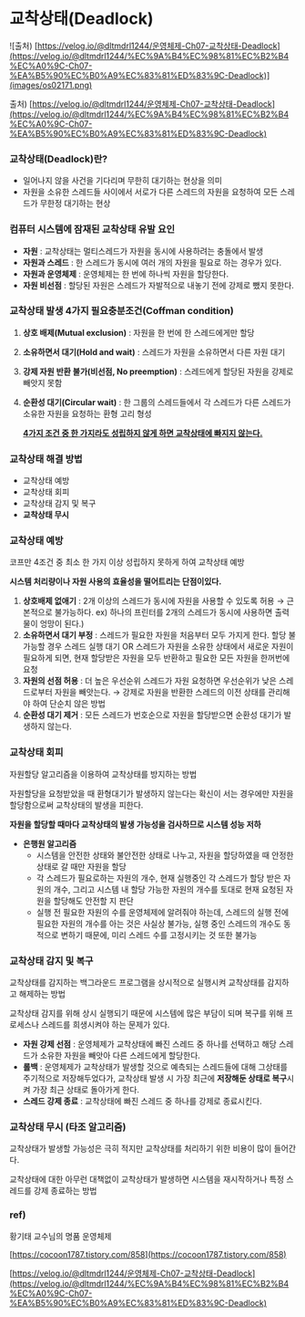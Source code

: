 # 교착상태(Deadlock)

![출처) [https://velog.io/@dltmdrl1244/운영체제-Ch07-교착상태-Deadlock](https://velog.io/@dltmdrl1244/%EC%9A%B4%EC%98%81%EC%B2%B4%EC%A0%9C-Ch07-%EA%B5%90%EC%B0%A9%EC%83%81%ED%83%9C-Deadlock)](images/os02171.png)

출처) [https://velog.io/@dltmdrl1244/운영체제-Ch07-교착상태-Deadlock](https://velog.io/@dltmdrl1244/%EC%9A%B4%EC%98%81%EC%B2%B4%EC%A0%9C-Ch07-%EA%B5%90%EC%B0%A9%EC%83%81%ED%83%9C-Deadlock)

### 교착상태(Deadlock)란?

- 일어나지 않을 사건을 기다리며 무한히 대기하는 현상을 의미
- 자원을 소유한 스레드들 사이에서 서로가 다른 스레드의 자원을 요청하여 모든 스레드가 무한정 대기하는 현상

### 컴퓨터 시스템에 잠재된 교착상태 유발 요인

- **자원** : 교착상태는 멀티스레드가 자원을 동시에 사용하려는 충돌에서 발생
- **자원과 스레드** : 한 스레드가 동시에 여러 개의 자원을 필요로 하는 경우가 있다.
- **자원과 운영체제** : 운영체제는 한 번에 하나씩 자원을 할당한다.
- **자원 비선점** : 할당된 자원은 스레드가 자발적으로 내놓기 전에 강제로 뺐지 못한다.

### 교착상태 발생 4가지 필요충분조건(Coffman condition)

1. **상호 배제(Mutual exclusion)** : 자원을 한 번에 한 스레드에게만 할당
2. **소유하면서 대기(Hold and wait)** : 스레드가 자원을 소유하면서 다른 자원 대기
3. **강제 자원 반환 불가(비선점, No preemption)** : 스레드에게 할당된 자원을 강제로 빼앗지 못함
4. **순환성 대기(Circular wait)** : 한 그룹의 스레드들에서 각 스레드가 다른 스레드가 소유한 자원을 요청하는 환형 고리 형성

    <U>**4가지 조건 중 한 가지라도 성립하지 않게 하면 교착상태에 빠지지 않는다.**</U>

### 교착상태 해결 방법

- 교착상태 예방
- 교착상태 회피
- 교착상태 감지 및 복구
- **교착상태 무시**

### 교착상태 예방

코프만 4조건 중 최소 한 가지 이상 성립하지 못하게 하여 교착상태 예방

**시스템 처리량이나 자원 사용의 효율성을 떨어트리는 단점이있다.**

1. **상호배제 없애기** : 2개 이상의 스레드가 동시에 자원을 사용할 수 있도록 허용 → 근본적으로 불가능하다. ex) 하나의 프린터를 2개의 스레드가 동시에 사용하면 출력물이 엉망이 된다.)
2. **소유하면서 대기 부정** : 스레드가 필요한 자원을 처음부터 모두 가지게 한다. 할당 불가능할 경우 스레드 실행 대기 OR 스레드가 자원을 소유한 상태에서 새로운 자원이 필요하게 되면, 현재 할당받은 자원을 모두 반환하고 필요한 모든 자원을 한꺼번에 요청
3. **자원의 선점 허용** : 더 높은 우선순위 스레드가 자원 요청하면 우선순위가 낮은 스레드로부터 자원을 빼앗는다. → 강제로 자원을 반환한 스레드의 이전 상태를 관리해야 하여 단순치 않은 방법
4. **순환성 대기 제거** : 모든 스레드가 번호순으로 자원을 할당받으면 순환성 대기가 발생하지 않는다.

### 교착상태 회피

자원할당 알고리즘을 이용하여 교착상태를 방지하는 방법

자원할당을 요청받았을 때 환형대기가 발생하지 않는다는 확신이 서는 경우에만 자원을 할당함으로써 교착상태의 발생을 피한다.

**자원을 할당할 때마다 교착상태의 발생 가능성을 검사하므로 시스템 성능 저하**

- **은행원 알고리즘**
    - 시스템을 안전한 상태와 불안전한 상태로 나누고, 자원을 할당하였을 때 안정한 상태로 갈 때만 자원을 할당
    - 각 스레드가 필요로하는 자원의 개수, 현재 실행중인 각 스레드가 할당 받은 자원의 개수, 그리고 시스템 내 할당 가능한 자원의 개수를 토대로 현재 요청된 자원을 할당해도 안전할 지 판단
    - 실행 전 필요한 자원의 수를 운영체제에 알려줘야 하는데, 스레드의 실행 전에 필요한 자원의 개수를 아는 것은 사실상 불가능, 실행 중인 스레드의 개수도 동적으로 변하기 때문에, 미리 스레드 수를 고정시키는 것 또한 불가능

### 교착상태 감지 및 복구

교착상태를 감지하는 백그라운드 프로그램을 상시적으로 실행시켜 교착상태를 감지하고 해제하는 방법

교착상태 감지를 위해 상시 실행되기 때문에 시스템에 많은 부담이 되며 복구를 위해 프로세스나 스레드를 희생시켜야 하는 문제가 있다.

- **자원 강제 선점** : 운영체제가 교착상태에 빠진 스레드 중 하나를 선택하고 해당 스레드가 소유한 자원을 빼앗아 다른 스레드에게 할당한다.
- **롤백** : 운영체제가 교착상태가 발생할 것으로 예측되는 스레드들에 대해 그상태를 주기적으로 저장해두었다가, 교착상태 발생 시 가장 최근에 **저장해둔 상태로 복구**시켜 가장 최근 상태로 돌아가게 한다.
- **스레드 강제 종료** : 교착상태에 빠진 스레드 중 하나를 강제로 종료시킨다.

### 교착상태 무시 (타조 알고리즘)

교착상태가 발생할 가능성은 극히 적지만 교착상태를 처리하기 위한 비용이 많이 들어간다.

교착상태에 대한 아무런 대책없이 교착상태가 발생하면 시스템을 재시작하거나 특정 스레드를 강제 종료하는 방법

### ref)
황기태 교수님의 명품 운영체제

[https://cocoon1787.tistory.com/858](https://cocoon1787.tistory.com/858)

[https://velog.io/@dltmdrl1244/운영체제-Ch07-교착상태-Deadlock](https://velog.io/@dltmdrl1244/%EC%9A%B4%EC%98%81%EC%B2%B4%EC%A0%9C-Ch07-%EA%B5%90%EC%B0%A9%EC%83%81%ED%83%9C-Deadlock)

